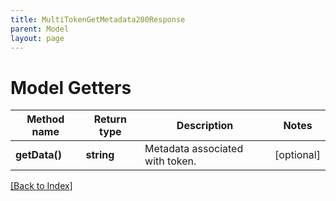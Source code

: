 ```yaml
---
title: MultiTokenGetMetadata200Response
parent: Model
layout: page
---
```


# Model Getters

Method name | Return type | Description | Notes
------------ | ------------- | ------------- | -------------
**getData()** | **string** | Metadata associated with token. | [optional]

[[Back to Index]](../index.md)
